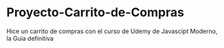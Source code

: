 # Proyecto-Carrito-de-Compras
Hice un carrito de compras con el curso de Udemy de Javascipt Moderno, la Guia definitiva
